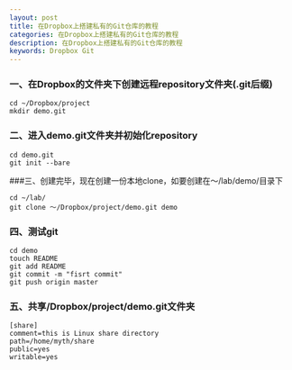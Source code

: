 ```yaml
---
layout: post
title: 在Dropbox上搭建私有的Git仓库的教程
categories: 在Dropbox上搭建私有的Git仓库的教程
description: 在Dropbox上搭建私有的Git仓库的教程
keywords: Dropbox Git
---
```


### 一、在Dropbox的文件夹下创建远程repository文件夹(.git后缀)

```
cd ~/Dropbox/project
mkdir demo.git
```

### 二、进入demo.git文件夹并初始化repository

```
cd demo.git
git init --bare
```

###三、创建完毕，现在创建一份本地clone，如要创建在～/lab/demo/目录下

```
cd ~/lab/
git clone ～/Dropbox/project/demo.git demo
```

### 四、测试git

```
cd demo
touch README
git add README
git commit -m "fisrt commit"
git push origin master
```
### 五、共享/Dropbox/project/demo.git文件夹

```
[share]
comment=this is Linux share directory
path=/home/myth/share
public=yes
writable=yes
```
